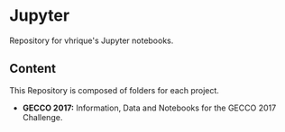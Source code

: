 # Jupyter
Repository for vhrique's Jupyter notebooks.

## Content
This Repository is composed of folders for each project.

- **GECCO 2017:** Information, Data and Notebooks for the GECCO 2017 Challenge.


